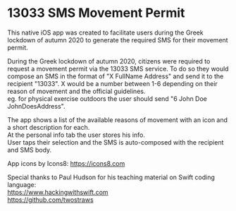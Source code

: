 # 13033 SMS Movement Permit 
This native iOS app was created to facilitate users during the Greek lockdown of autumn 2020 to generate the required SMS for their movement permit.

During the Greek lockdown of autumn 2020, citizens were required to request a movement permit via the 13033 SMS service. To do so they would compose an SMS in the format of "X FullName Address" and send it to the recipient "13033". X would be a number between 1-6 depending on their reason of movement and the official guidelines.   
eg. for physical exercise outdoors the user should send "6 John Doe JohnDoesAddress".

The app shows a list of the available reasons of movement with an icon and a short description for each.  
At the personal info tab the user stores his info.  
User taps their selection and the SMS is auto-composed with the recipient and SMS body.

App icons by Icons8: https://icons8.com

Special thanks to Paul Hudson for his teaching material on Swift coding language:  
https://www.hackingwithswift.com  
https://github.com/twostraws
